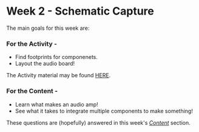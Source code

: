 # Week 2 - Schematic Capture

The main goals for this week are:

### For the Activity -

* Find footprints for componenets.<br/>
* Layout the audio board!<br/>

The Activity material may be found [HERE](../Week_2/Week_2_Activity).

### For the Content -
* Learn what makes an audio amp!<br/>
* See what it takes to integrate multiple components to make something!

These questions are (hopefully) answered in this week's [*Content*](../Week_2/Week_2_Content) section.
